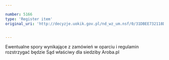 ```yaml
---

number: 5166
type: 'Register item'
original_uri: 'http://decyzje.uokik.gov.pl/nd_wz_um.nsf/0/31DBEE732118DE14C1257BC50024BE7F?OpenDocument'


---
```


Ewentualne spory wynikające z zamówień w oparciu i regulamin rozstrzygać będzie Sąd właściwy dla siedziby Aroba.pl
